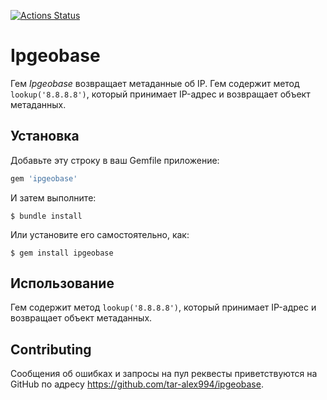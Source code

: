 [![Actions Status](https://github.com/tar-alex994/ipgeobase/actions/workflows/Main/badge.svg)](https://github.com/tar-alex994/ipgeobase/actions/workflows/main.yml)

# Ipgeobase

Гем *Ipgeobase* возвращает метаданные об IP. Гем содержит метод `lookup('8.8.8.8')`, который принимает IP-адрес и возвращает объект метаданных.

## Установка

Добавьте эту строку в ваш Gemfile приложение:

```ruby
gem 'ipgeobase'
```

И затем выполните:

    $ bundle install

Или установите его самостоятельно, как:

    $ gem install ipgeobase

## Использование

Гем содержит метод `lookup('8.8.8.8')`, который принимает IP-адрес и возвращает объект метаданных.

## Contributing

Сообщения об ошибках и запросы на пул реквесты приветствуются на GitHub по адресу https://github.com/tar-alex994/ipgeobase.
